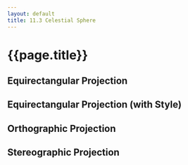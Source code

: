 ```yaml
---
layout: default
title: 11.3 Celestial Sphere
---
```


<link rel="stylesheet" type="text/css" href="{{site.baseurl}}/chapter11/maps.css">

<h1 class="section-title">{{page.title}}</h1>

<h2 class="section-subtitle">Equirectangular Projection</h2>

<div id="equirectangular"></div>

<script>
    d3.json('{{site.baseurl}}/chapter11/data/hyg.json', function(error, data) {

        if (error) { console.error(error); }

        var width = 600,
            height = 300;

        // Select the container div and creates the SVG container
        var div = d3.select('#equirectangular'),
            svg = div.append('svg')
                .attr('width', width)
                .attr('height', height);

        // Creates an instance of the equirectangular projection
        var projection = d3.geo.equirectangular()
            .scale(width / (2 * Math.PI))
            .translate([width / 2, height / 2]);


        // Compute the radius for the point features
        var rScale = d3.scale.linear()
            .domain(d3.extent(data.features, function(d) { return d.properties.mag; }))
            .range([3, 1]);

        // Create and configure the geographic path generator
        var path = d3.geo.path()
            .projection(projection)
            .pointRadius(function(d) {
                return d.properties ? rScale(d.properties.mag) : 1;
            });

        // Add graticule lines
        var graticule = d3.geo.graticule();

        // Draw graticule lines
        svg.selectAll('path.graticule-black').data([graticule()])
            .enter().append('path')
            .attr('class', 'graticule-black')
            .attr('d', path);

        // Draw the stars in the chart
        svg.selectAll('path.star-black').data(data.features)
            .enter().append('path')
            .attr('class', 'star-black')
            .attr('d', path);
    });
</script>


<h2 class="section-subtitle">Equirectangular Projection (with Style)</h2>

<div id="equirectangular-style"></div>

<script>
    d3.json('{{site.baseurl}}/chapter11/data/hyg.json', function(error, data) {

        if (error) { console.error(error); }

        var width = 600,
            height = 300;

        var div = d3.select('#equirectangular-style'),
            svg = div.append('svg')
                .attr('width', width)
                .attr('height', height);

        var projection = d3.geo.equirectangular()
            .scale(width / (2 * Math.PI))
            .translate([width / 2, height / 2]);

        // Create and configure the geographic path generator
        var path = d3.geo.path().projection(projection);

        var graticule = d3.geo.graticule();

        svg.append('path').datum({type: 'Sphere'})
            .attr('class', 'cellestial-globe')
            .attr('d', path);

        // Draw graticule lines
        svg.selectAll('path.graticule').data([graticule()])
            .enter().append('path')
            .attr('class', 'graticule')
            .attr('d', path);

        var rScale = d3.scale.linear()
            .domain(d3.extent(data.features, function(d) { return d.properties.mag; }))
            .range([3, 1]);

        // Compute the radius for the point features
        path.pointRadius(function(d) {
            return d.properties ? rScale(d.properties.mag) : 1;
        });

        svg.selectAll('path.star').data(data.features)
            .enter().append('path')
            .attr('class', 'star')
            .attr('d', path);
    });
</script>

<h2 class="section-subtitle">Orthographic Projection</h2>

<div id="orthographic"></div>

<script>
    d3.json('{{site.baseurl}}/chapter11/data/hyg.json', function(error, data) {

        if (error) { console.error(error); }

        var width = 600,
            height = 300;

        var rotate = {x: 0, y: 90};

        var div = d3.select('#orthographic'),
            svg = div.append('svg')
                .attr('width', width)
                .attr('height', height);

        var projection = d3.geo.orthographic()
            .scale(1.5 * height / Math.PI)
            .translate([width / 2, height / 2])
            .clipAngle(90)
            .rotate([rotate.x / 2, -rotate.y / 2]);

        // Create and configure the geographic path generator
        var path = d3.geo.path().projection(projection);

        svg.append('path').datum({type: 'Sphere'})
            .attr('class', 'cellestial-globe')
            .attr('d', path);

        var graticule = d3.geo.graticule();

        // Draw graticule lines
        var lines = svg.selectAll('path.graticule').data([graticule()])
            .enter().append('path')
            .attr('class', 'graticule')
            .attr('d', path);

        var rScale = d3.scale.linear()
            .domain(d3.extent(data.features, function(d) { return d.properties.mag; }))
            .range([3, 1]);

        // Compute the radius for the point features
        path.pointRadius(function(d) {
            return d.properties ? rScale(d.properties.mag) : 1;
        });

        var stars = svg.selectAll('path.star').data(data.features)
            .enter().append('path')
            .attr('class', 'star')
            .attr('d', path);

        var overlay = svg.selectAll('circle').data([rotate])
            .enter().append('circle');

        overlay
            .attr('r', height / 2)
            .attr('transform', 'translate(' + [width / 2, height / 2] + ')')
            .attr('fill-opacity', 0);

        var dragBehavior = d3.behavior.drag()
            .origin(Object)
            .on('drag', drag);

        function drag(d) {
            projection.rotate([(d.x = d3.event.x) / 2, -(d.y = d3.event.y) / 2]);
            stars.attr('d', function(u) {
                var p = path(u);
                return p ? p : 'M 10 10';
            });
            lines.attr('d', path);
        }

        overlay.call(dragBehavior);
    });
</script>


<h2 class="section-subtitle">Stereographic Projection</h2>

<div id="stereographic"></div>

<script>
    d3.json('{{site.baseurl}}/chapter11/data/hyg.json', function(error, data) {

        if (error) { console.error(error); }

        var width = 600,
            height = 300;

        var rotate = {x: 0, y: 45};

        var div = d3.select('#stereographic'),
            svg = div.append('svg')
                .attr('width', width)
                .attr('height', height);

        var projection = d3.geo.stereographic()
            .scale(1.5 * height / Math.PI)
            .translate([width / 2, height / 2])
            .clipAngle(120)
            .rotate([rotate.x, -rotate.y]);

        // Create and configure the geographic path generator
        var path = d3.geo.path().projection(projection);

        svg.append('path').datum({type: 'Sphere'})
            .attr('class', 'cellestial-globe')
            .attr('d', path);

        var graticule = d3.geo.graticule();

        // Draw graticule lines
        var lines = svg.selectAll('path.graticule').data([graticule()])
            .enter().append('path')
            .attr('class', 'graticule')
            .attr('d', path);

        var rScale = d3.scale.linear()
            .domain(d3.extent(data.features, function(d) { return d.properties.mag; }))
            .range([3, 1]);

        // Compute the radius for the point features
        path.pointRadius(function(d) {
            return d.properties ? rScale(d.properties.mag) : 1;
        });

        var stars = svg.selectAll('path.star').data(data.features)
            .enter().append('path')
            .attr('class', 'star')
            .attr('d', path);

        var overlay = svg.selectAll('circle').data([rotate])
            .enter().append('circle');

        overlay
            .attr('r', height / 2)
            .attr('transform', 'translate(' + [width / 2, height / 2] + ')')
            .attr('fill-opacity', 0);

        // Create and configure the drag behavior
        var dragBehavior = d3.behavior.drag()
            .on('drag', drag);

        // Add event listeners for drag gestures to the overlay
        overlay.call(dragBehavior);

        function drag(d) {

            // Compute the projection's rotation
            d.x = 180 * d3.event.x / width;
            d.y = -180 * d3.event.y / height;

            projection.rotate([d.x, d.y]);

            stars.attr('d', function(u) {
                var p = path(u);
                return p ? p : 'M 10 10';
            });
            lines.attr('d', path);
        }


    });
</script>